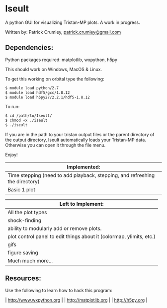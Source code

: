 # Iseult

A python GUI for visualizing Tristan-MP plots. A work in progress.

Written by:
Patrick Crumley, patrick.crumley@gmail.com

Dependencies:
-------------

Python packages required: matplotlib, wxpython, h5py

This should work on Windows, MacOS & Linux.

To get this working on orbital type the following:
```bash
$ module load python/2.7
$ module load hdf5/gcc/1.8.12
$ module load h5py27/2.2.1/hdf5-1.8.12
```

To run:

```bash
$ cd /path/to/Iseult/
$ chmod +x ./iseult
$ ./iseult
```

If you are in the path to your tristan output files or the parent directory of
the output directory, Iseult automatically loads your Tristan-MP data.
Otherwise you can open it through the file menu.

Enjoy!

| Implemented: |
| ------------ |
| Time stepping (need to add playback, stepping, and refreshing the directory) |
| Basic 1 plot |

| Left to Implement:|
| ------------------ |
| All the plot types |
| shock-finding |
| ability to modularly add or remove plots. |
| plot control panel to edit things about it (colormap, ylimits, etc.) |
| gifs |
| figure saving |
| Much much more... |

Resources:
----------
Use the following to learn how to hack this program:

| http://www.wxpython.org |
| http://matplotlib.org |
| http://h5py.org |
